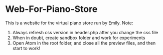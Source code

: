 # Web-For-Piano-Store
This is a website for the virtual piano store run by Emily. 
Note:</br>
1. Always refresh css version in header.php after you change the css file</br>
2. When in doubt, create sandbox folder and work for experiments</br>
3. Open Atom in the root folder, and close all the preview files, and then start to work!</br>